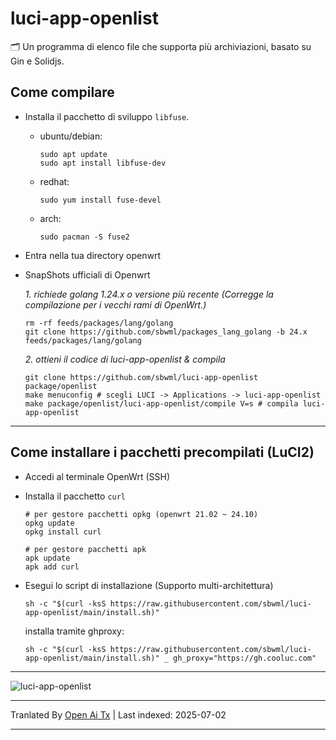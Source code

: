 # luci-app-openlist

🗂️ Un programma di elenco file che supporta più archiviazioni, basato su Gin e Solidjs.

## Come compilare

- Installa il pacchetto di sviluppo `libfuse`.

  - ubuntu/debian:
    ```shell
    sudo apt update
    sudo apt install libfuse-dev
    ```

  - redhat:
    ```shell
    sudo yum install fuse-devel
    ```

  - arch:
    ```shell
    sudo pacman -S fuse2
    ```

- Entra nella tua directory openwrt

- SnapShots ufficiali di Openwrt

  *1. richiede golang 1.24.x o versione più recente (Corregge la compilazione per i vecchi rami di OpenWrt.)*
  ```shell
  rm -rf feeds/packages/lang/golang
  git clone https://github.com/sbwml/packages_lang_golang -b 24.x feeds/packages/lang/golang
  ```

  *2. ottieni il codice di luci-app-openlist & compila*
  ```shell
  git clone https://github.com/sbwml/luci-app-openlist package/openlist
  make menuconfig # scegli LUCI -> Applications -> luci-app-openlist
  make package/openlist/luci-app-openlist/compile V=s # compila luci-app-openlist
  ```

--------------

## Come installare i pacchetti precompilati (LuCI2)

- Accedi al terminale OpenWrt (SSH)

- Installa il pacchetto `curl`
  ```shell
  # per gestore pacchetti opkg (openwrt 21.02 ~ 24.10)
  opkg update
  opkg install curl
  
  # per gestore pacchetti apk
  apk update
  apk add curl
  ```

- Esegui lo script di installazione (Supporto multi-architettura)
  ```shell
  sh -c "$(curl -ksS https://raw.githubusercontent.com/sbwml/luci-app-openlist/main/install.sh)"
  ```

  installa tramite ghproxy:
  ```shell
  sh -c "$(curl -ksS https://raw.githubusercontent.com/sbwml/luci-app-openlist/main/install.sh)" _ gh_proxy="https://gh.cooluc.com"
  ```

--------------

![luci-app-openlist](https://github.com/user-attachments/assets/50d8ee3a-e589-4285-922a-40c82f96b9f5)


---

Tranlated By [Open Ai Tx](https://github.com/OpenAiTx/OpenAiTx) | Last indexed: 2025-07-02

---